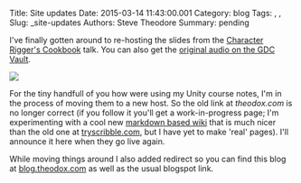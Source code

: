Title: Site updates
Date: 2015-03-14 11:43:00.001
Category: blog
Tags: , , 
Slug: _site-updates
Authors: Steve Theodore
Summary: pending

I've finally gotten around to re-hosting the slides from the [Character Rigger's Cookbook](http://theodox.github.io/#!cookbook/index.md) talk.  You can also get the [original audio on the GDC Vault](http://www.gdcvault.com/search.php#&category=free&firstfocus=&keyword=character+rigging%2Bbest%2Bpractices&conference_id=).  
  


[![](https://dl.dropboxusercontent.com/u/2977490/presentations/cookbook/img5.jpg)](https://dl.dropboxusercontent.com/u/2977490/presentations/cookbook/img5.jpg)

  
  
For the tiny handfull of you how were using my Unity course notes, I'm in the process of moving them to a new host.  So the old link at _theodox.com_ is no longer correct (if you follow it you'll get a work-in-progress page; I'm experimenting with a cool new [markdown based wiki](http://dynalon.github.io/mdwiki/#!index.md) that is much nicer than the old one at [tryscribble.com](http://tryscribble.com/), but I have yet to make 'real' pages).  I'll announce it here when they go live again.  


  
While moving things around I also added redirect so you can find this blog at [blog.theodox.com](http://blog.theodox.com/) as well as the usual blogspot link. 

  


